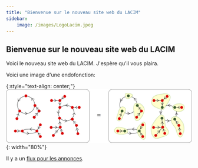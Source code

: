 ```yaml
---
title: "Bienvenue sur le nouveau site web du LACIM"
sidebar:
    image: /images/LogoLacim.jpeg
---
```


## Bienvenue sur le nouveau site web du LACIM

Voici le nouveau site web du LACIM. J'espère qu'il vous plaira.

Voici une image d'une endofonction:

{:style="text-align: center;"}
![une endofonction](/images/endo.jpeg){: width="80%"}

Il y a un [flux pour les annonces](/feed.xml).
